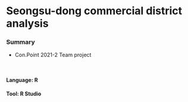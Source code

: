 # Seongsu-dong commercial district analysis

### Summary
* Con.Point 2021-2 Team project
<br>

#### Language: R
#### Tool: R Studio
